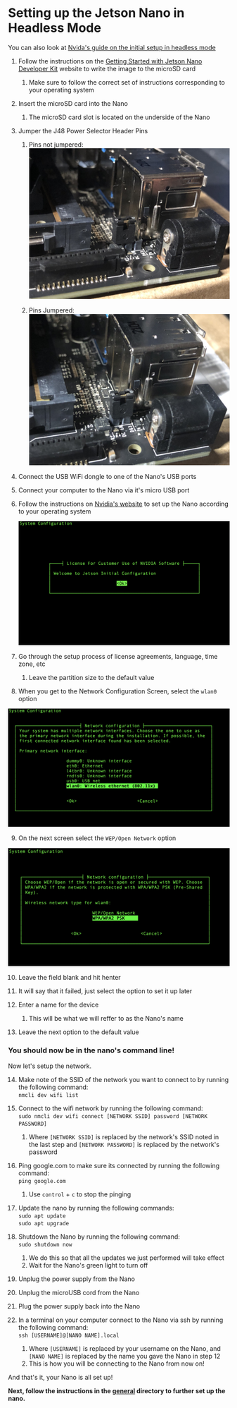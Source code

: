 <h1> Setting up the Jetson Nano in Headless Mode</h1>

You can also look at <a href="https://developer.nvidia.com/embedded/learn/get-started-jetson-nano-devkit#setup-headless">
Nvida's guide on the initial setup in headless mode</a>

1) Follow the instructions on the <a href="https://developer.nvidia.com/embedded/learn/get-started-jetson-nano-devkit#write">
Getting Started with Jetson Nano Developer Kit</a> website to write the image to the microSD card
  
    1) Make sure to follow the correct set of instructions corresponding to your operating system
  
2) Insert the microSD card into the Nano
    1) The microSD card slot is located on the underside of the Nano
  <INSERT IMAGE HERE>
  
3) Jumper the J48 Power Selector Header Pins  
    1. Pins not jumpered:  
  <img alt='Not Jumpered Image'  src='./images/non-jumpered.jpeg'></img>
  
    2. Pins Jumpered:
  <img alt='Jumpered Image'  src='./images/jumpered.jpeg'></img>
  
4)  Connect the USB WiFi dongle to one of the Nano's USB ports

5) Connect your computer to the Nano via it's micro USB port
  
6) Follow the instructions on <a href="https://developer.nvidia.com/embedded/learn/get-started-jetson-nano-devkit#setup-headless">Nvidia's website</a> 
to set up the Nano according to your operating system
    
    <img src='./images/welcome.png'></img>

7) Go through the setup process of license agreements, language, time zone, etc
    1) Leave the partition size to the default value

8) When you get to the Network Configuration Screen, select the `wlan0` option
  
  <img src='./images/network-config.png'></img>

9) On the next screen select the `WEP/Open Network` option

  <img src='./images/network-config-wpa.png'></img>

10) Leave the field blank and hit henter

11) It will say that it failed, just select the option to set it up later

12) Enter a name for the device
    1) This will be what we will reffer to as the Nano's name
    
13) Leave the next option to the default value

<h3>You should now be in the nano's command line!</h3>
Now let's setup the network.

14) Make note of the SSID of the network you want to connect to by running the following command:  
  `nmcli dev wifi list`
  
15) Connect to the wifi network by running the following command:  
  `sudo nmcli dev wifi connect [NETWORK SSID] password [NETWORK PASSWORD]`
    1) Where `[NETWORK SSID]` is replaced by the network's SSID noted in the last step
    and `[NETWORK PASSWORD]` is replaced by the network's password
    
16) Ping google.com to make sure its connected by running the following command:  
  `ping google.com`
      1) Use `control` +  `c` to stop the pinging

17) Update the nano by running the following commands:  
  `sudo apt update`  
  `sudo apt upgrade`
  
18) Shutdown the Nano by running the following command:  
  `sudo shutdown now`
    1) We do this so that all the updates we just performed will take effect
    2) Wait for the Nano's green light to turn off
    
19) Unplug the power supply from the Nano

20) Unplug the microUSB cord from the Nano

21) Plug the power supply back into the Nano

22) In a terminal on your computer connect to the Nano via ssh by running the following command:  
  `ssh [USERNAME]@[NANO NAME].local`
    1) Where `[USERNAME]` is replaced by your username on the Nano, and `[NANO NAME]` is replaced by the name you gave the Nano in step 12
    2) This is how you will be connecting to the Nano from now on!
  
And that's it, your Nano is all set up!

**Next, follow the instructions in the [general](https://github.com/ddiLab/SageEdu/tree/main/setup/general) directory to further set up the nano.**
